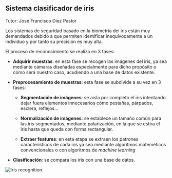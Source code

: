 Sistema clasificador de iris
-------------------------------
Tutor: José Francisco Diez Pastor

Los sistemas de seguridad basado en la biometría del iris están muy demandados debido a que permiten identificar inequívocamente a un individuo y por tanto su precisión es muy alta.

El proceso de reconocimiento se realiza en 3 fases:
- __Adquirir muestras__: en esta fase se recogen las imágenes del iris, ya sea mediante cámaras diseñadas especialmente para dicho propósito o cómo será nuestro caso, acudiendo a una base de datos existente.
- __Preprocesamiento de muestras__: esta fase se subdivide a su vez en 3 fases:

    - __Segmentación de imágenes__: se aisla por completo el iris intentando dejar fuera elementos innecesarios cómo pestañas, párpados, esclera, reflejos...
    - __Normalización de imágenes__: se establece un tamaño común para las iris segmentados, mediante polarización, en la que se estira el iris hasta que queda con forma rectangular.

    - __Extraer features__: en esta etapa se extraen los patrones característicos de cada iris ya sea mediante algoritmos mateméticos convencionales o con algoritmos de _machine learning_
- __Clasificación__: se compara los iris con una base de datos.

![Iris recognition](https://www.bayometric.com/wp-content/uploads/2016/06/an-iris-recognition-system.jpg)
